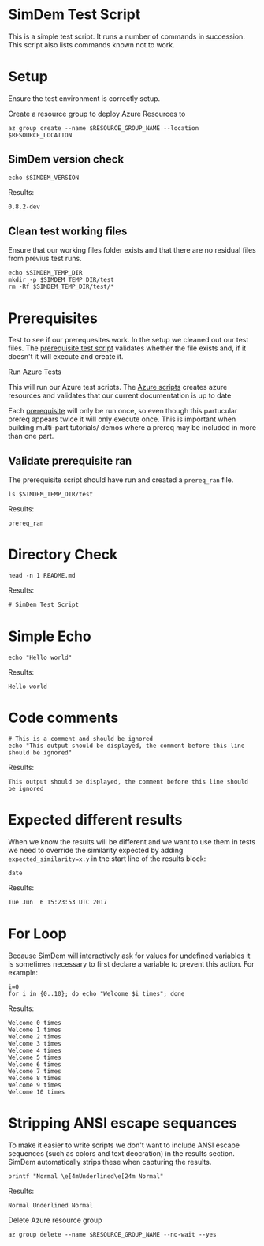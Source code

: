 # SimDem Test Script

This is a simple test script. It runs a number of commands in
succession. This script also lists commands known not to work.

# Setup

Ensure the test environment is correctly setup.

Create a resource group to deploy Azure Resources to

```
az group create --name $RESOURCE_GROUP_NAME --location $RESOURCE_LOCATION
```

## SimDem version check

```
echo $SIMDEM_VERSION
```

Results:

```expected_similarity=0.4
0.8.2-dev
```

## Clean test working files

Ensure that our working files folder exists and that there are no
residual files from previus test runs.

```
echo $SIMDEM_TEMP_DIR
mkdir -p $SIMDEM_TEMP_DIR/test
rm -Rf $SIMDEM_TEMP_DIR/test/*
```

# Prerequisites

Test to see if our prerequesites work. In the setup we cleaned out our
test files. The [prerequisite test script](./prerequisites/README.md)
validates whether the file exists and, if it doesn't it will execute
and create it.

Run Azure Tests

This will run our Azure test scripts. 
The [Azure scripts](./azureTests/README.md) 
creates azure resources and validates that our
current documentation is up to date

Each [prerequisite](./prerequisites/README.md) will only be run once,
so even though this partucular prereq appears twice it will only
execute once. This is important when building multi-part tutorials/
demos where a prereq may be included in more than one part.

## Validate prerequisite ran

The prerequisite script should have run and created a `prereq_ran`
file.

```
ls $SIMDEM_TEMP_DIR/test
```

Results:

```
prereq_ran
```


# Directory Check

```
head -n 1 README.md
```

Results: 

``` Expected_Similarity=0.8
# SimDem Test Script
```

# Simple Echo

``` 
echo "Hello world" 
```

Results: 

```
Hello world
```

# Code comments

```
# This is a comment and should be ignored
echo "This output should be displayed, the comment before this line should be ignored"
```

Results:

```
This output should be displayed, the comment before this line should be ignored
```

# Expected different results

When we know the results will be different and we want to use them in
tests we need to override the similarity expected by adding
`expected_similarity=x.y` in the start line of the results block:

```
date
```

Results: 

```expected_Similarity=0.1
Tue Jun  6 15:23:53 UTC 2017
```

# For Loop

Because SimDem will interactively ask for values for undefined
variables it is sometimes necessary to first declare a variable to
prevent this action. For example:

```
i=0
for i in {0..10}; do echo "Welcome $i times"; done
```

Results:

```
Welcome 0 times
Welcome 1 times
Welcome 2 times
Welcome 3 times
Welcome 4 times
Welcome 5 times
Welcome 6 times
Welcome 7 times
Welcome 8 times
Welcome 9 times
Welcome 10 times
```

# Stripping ANSI escape sequances

To make it easier to write scripts we don't want to include ANSI
escape sequences (such as colors and text deocration) in the results
section. SimDem automatically strips these when capturing the results.

```
printf "Normal \e[4mUnderlined\e[24m Normal"
```

Results:

```expected_similarity=0.9
Normal Underlined Normal
```

Delete Azure resource group 

```
az group delete --name $RESOURCE_GROUP_NAME --no-wait --yes
```

